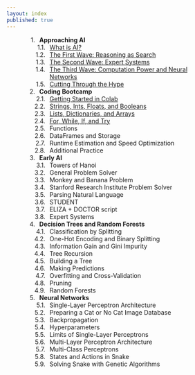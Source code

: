 ```yaml
---
layout: index
published: true
---
```

<!-- css taken from https://stackoverflow.com/questions/4098195/can-ordered-list-produce-result-that-looks-like-1-1-1-2-1-3-instead-of-just-1 -->
<head>
    <style type="text/css">
    ol {
    counter-reset: item;
    }
    ol li {
        display: block;
        position: relative;
    }
    ol li:before {
        content: counters(item, ".")".";
        counter-increment: item;
        position: absolute;
        margin-right: 100%;
        right: 10px; /* space between number and text */
    }
    </style>
</head>
<div style="width:100%; max-width:400px; margin:auto">
<ol>
 <li><b>Approaching AI</b>
    <ol>
      <li><a href='https://aihigh.github.io/intro-to-ai/modules/approaching ai/what-is-ai/'>What is AI?</a></li>
      <li><a href='https://aihigh.github.io/intro-to-ai/modules/approaching ai/the-first-wave-reasoning-as-search/'>The First Wave: Reasoning as Search</a></li>
      <li><a href='https://aihigh.github.io/intro-to-ai/modules/approaching ai/the-second-wave-expert-systems/'>The Second Wave: Expert Systems</a></li>
      <li><a href='https://aihigh.github.io/intro-to-ai/modules/approaching ai/the-third-wave-computation-power-neural-networks/'>The Third Wave: Computation Power and Neural Networks</a></li>
      <li><a href='https://aihigh.github.io/intro-to-ai/modules/approaching ai/cutting-through-the-hype/'>Cutting Through the Hype</a></li>
    </ol>
  </li>
<li><b>Coding Bootcamp</b>
    <ol>
      <li><a href='https://aihigh.github.io/intro-to-ai/modules/coding bootcamp/getting-started-in-colab/'>Getting Started in Colab</a></li>
      <li><a href='https://aihigh.github.io/intro-to-ai/modules/coding bootcamp/strings-ints-floats-booleans/'>Strings, Ints, Floats, and Booleans</a></li>
      <li><a href='https://aihigh.github.io/intro-to-ai/modules/coding bootcamp/lists-dictionaries-arrays/'>Lists, Dictionaries, and Arrays</a></li>
      <li><a href='https://aihigh.github.io/intro-to-ai/modules/coding bootcamp/for-while-if-try/'>For, While, If, and Try</a></li>
      <li>Functions</li>
      <li>DataFrames and Storage</li>
      <li>Runtime Estimation and Speed Optimization</li>
      <li>Additional Practice</li><!-- part of succeeding in tech is taking it upon yourself to find additional practice when there are topics you're fuzzy on. link to khan academy, codecademy, etc -->
    </ol>
  </li>
<li><b>Early AI</b>
    <ol>
        <li>Towers of Hanoi</li>
        <li>General Problem Solver</li>
        <li>Monkey and Banana Problem</li>
        <li>Stanford Research Institute Problem Solver</li>
        <li>Parsing Natural Language</li>
        <li>STUDENT</li><!--https://dspace.mit.edu/bitstream/handle/1721.1/6903/AITR-219.pdf?sequence=2&isAllowed=y-->
        <li>ELIZA + DOCTOR script</li>
        <li>Expert Systems</li><!-- won't spend as much time on this because expert systems by definition need a bunch of rules from experts. but we'll go through how expert systems are designed (knowledge base, inference engine) and make a smaller expert system for some situation? -->
    </ol>
</li>
<li><b>Decision Trees and Random Forests</b>
    <ol>
        <li>Classification by Splitting</li>
        <li>One-Hot Encoding and Binary Splitting</li>
        <li>Information Gain and Gini Impurity</li>
        <li>Tree Recursion</li>
        <li>Building a Tree</li>
        <li>Making Predictions</li>
        <li>Overfitting and Cross-Validation</li>
        <li>Pruning</li>
        <li>Random Forests</li>
    </ol>
  </li>
<li><b>Neural Networks</b>
    <ol>
        <li>Single-Layer Perceptron Architecture</li>
        <li>Preparing a Cat or No Cat Image Database</li>
        <li>Backpropagation</li>
        <li>Hyperparameters</li>
        <li>Limits of Single-Layer Perceptrons</li>
        <li>Multi-Layer Perceptron Architecture</li>
        <li>Multi-Class Perceptrons</li><!-- put dog images in as well >> cat, dog, or neither? -->
        <li>States and Actions in Snake</li>
        <li>Solving Snake with Genetic Algorithms</li><!-- https://theailearner.com/2018/11/09/snake-game-with-genetic-algorithm/ | https://www.youtube.com/watch?v=R9OHn5ZF4Uo -->
    </ol>
  </li>
</ol>
</div>
